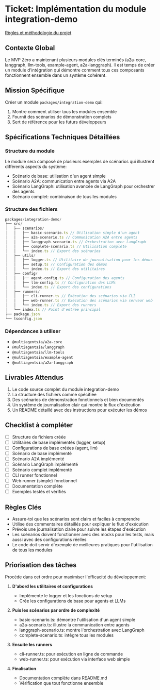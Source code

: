 # Ticket: Implémentation du module integration-demo

[Règles et méthodologie du projet](../../project-rules.md)

## Contexte Global
Le MVP Zéro a maintenant plusieurs modules clés terminés (a2a-core, langgraph, llm-tools, example-agent, a2a-langgraph). Il est temps de créer un module d'intégration qui démontre comment tous ces composants fonctionnent ensemble dans un système cohérent.

## Mission Spécifique
Créer un module `packages/integration-demo` qui:
1. Montre comment utiliser tous les modules ensemble
2. Fournit des scénarios de démonstration complets
3. Sert de référence pour les futurs développeurs

## Spécifications Techniques Détaillées

### Structure du module
Le module sera composé de plusieurs exemples de scénarios qui illustrent différents aspects du système:
- Scénario de base: utilisation d'un agent simple
- Scénario A2A: communication entre agents via A2A
- Scénario LangGraph: utilisation avancée de LangGraph pour orchestrer des agents
- Scénario complet: combinaison de tous les modules

### Structure des fichiers
```typescript
packages/integration-demo/
├── src/
│   ├── scenarios/
│   │   ├── basic-scenario.ts // Utilisation simple d'un agent
│   │   ├── a2a-scenario.ts // Communication A2A entre agents
│   │   ├── langgraph-scenario.ts // Orchestration avec LangGraph
│   │   ├── complete-scenario.ts // Utilisation complète
│   │   └── index.ts // Export des scénarios
│   ├── utils/
│   │   ├── logger.ts // Utilitaire de journalisation pour les démos
│   │   ├── setup.ts // Configuration des démos
│   │   └── index.ts // Export des utilitaires
│   ├── config/
│   │   ├── agent-config.ts // Configuration des agents
│   │   ├── llm-config.ts // Configuration des LLMs
│   │   └── index.ts // Export des configurations
│   ├── runners/
│   │   ├── cli-runner.ts // Exécution des scénarios via CLI
│   │   ├── web-runner.ts // Exécution des scénarios via serveur web
│   │   └── index.ts // Export des runners
│   └── index.ts // Point d'entrée principal
├── package.json
└── tsconfig.json
```

### Dépendances à utiliser
- `@multiagentsia/a2a-core`
- `@multiagentsia/langgraph`
- `@multiagentsia/llm-tools`
- `@multiagentsia/example-agent`
- `@multiagentsia/a2a-langgraph`

## Livrables Attendus
1. Le code source complet du module integration-demo
2. La structure des fichiers comme spécifiée
3. Des scénarios de démonstration fonctionnels et bien documentés
4. Un système de journalisation clair qui montre le flux d'exécution
5. Un README détaillé avec des instructions pour exécuter les démos

## Checklist à compléter
- [ ] Structure de fichiers créée
- [ ] Utilitaires de base implémentés (logger, setup)
- [ ] Configurations de base créées (agent, llm)
- [ ] Scénario de base implémenté
- [ ] Scénario A2A implémenté
- [ ] Scénario LangGraph implémenté
- [ ] Scénario complet implémenté
- [ ] CLI runner fonctionnel
- [ ] Web runner (simple) fonctionnel
- [ ] Documentation complète
- [ ] Exemples testés et vérifiés

## Règles Clés
- Assure-toi que les scénarios sont clairs et faciles à comprendre
- Utilise des commentaires détaillés pour expliquer le flux d'exécution
- Prévois une journalisation claire pour suivre les étapes d'exécution
- Les scénarios doivent fonctionner avec des mocks pour les tests, mais aussi avec des configurations réelles
- Le code doit servir d'exemple de meilleures pratiques pour l'utilisation de tous les modules

## Priorisation des tâches

Procède dans cet ordre pour maximiser l'efficacité du développement:

1. **D'abord les utilitaires et configurations**
   - Implémente le logger et les fonctions de setup
   - Crée les configurations de base pour agents et LLMs

2. **Puis les scénarios par ordre de complexité**
   - basic-scenario.ts: démontre l'utilisation d'un agent simple
   - a2a-scenario.ts: illustre la communication entre agents
   - langgraph-scenario.ts: montre l'orchestration avec LangGraph
   - complete-scenario.ts: intègre tous les modules

3. **Ensuite les runners**
   - cli-runner.ts: pour exécution en ligne de commande
   - web-runner.ts: pour exécution via interface web simple

4. **Finalisation**
   - Documentation complète dans README.md
   - Vérification que tout fonctionne ensemble